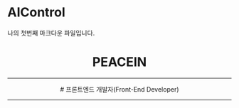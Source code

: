 # AIControl

나의 첫번째 마크다운 파일입니다.

<header id="header">
<!-- 이력서 헤더 : 이름과 타이틀 작성 -->
  <h1>PEACEIN</h1>
  <hr>
    # 프론트엔드 개발자(Front-End Developer)
  <hr>
</header>
